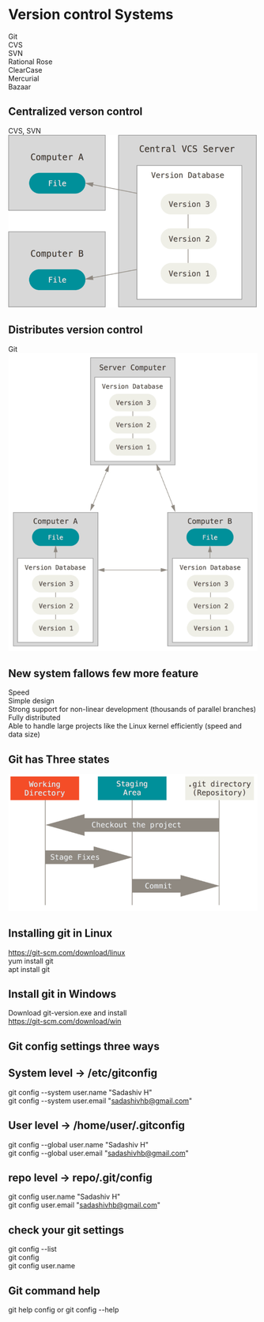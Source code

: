 Version control Systems
=======================

Git<br/>
CVS<br/>
SVN<br/>
Rational Rose<br/>
ClearCase<br/>
Mercurial<br/>
Bazaar<br/>


Centralized verson control
--------------------------
CVS, SVN<br/>
![Centralized Version Control Systems](images/centralized.png)

Distributes version control
---------------------------
Git<br/>
![Distributed Version Control Systems](images/distributed.png)

New system fallows few more feature
-----------------------------------
Speed<br/>
Simple design<br/>
Strong support for non-linear development (thousands of parallel branches)<br/>
Fully distributed<br/>
Able to handle large projects like the Linux kernel efficiently (speed and data size)<br/>

Git has Three states
--------------------
![Git working copy](images/working_copy.png)


Installing git in Linux
----------------------
https://git-scm.com/download/linux<br/>
yum install git<br/>
apt install git<br/>

Install git in Windows
----------------------
Download git-version.exe and install<br/>
https://git-scm.com/download/win<br/>

Git config settings three ways
-------------------------------

System level -> /etc/gitconfig
-------------------------------
git config --system user.name "Sadashiv H"<br/>
git config --system user.email "sadashivhb@gmail.com"<br/>

User level -> /home/user/.gitconfig
-----------------------------------
git config --global user.name "Sadashiv H"<br/>
git config --global user.email "sadashivhb@gmail.com"<br/>

 repo level -> repo/.git/config
-------------------------------
git config user.name "Sadashiv H"<br/>
git config user.email "sadashivhb@gmail.com"<br/>

check your git settings
-----------------------
git config --list<br/>
git config <key><br/>
git config user.name<br/>

Git command help
----------------
git help config or git config --help<br/>
